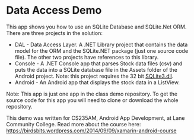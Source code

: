 # Data Access Demo

This app shows you how to use an SQLite Database and SQLite.Net ORM. There are three projects in the solution:

* DAL - Data Access Layer. A .NET Library project that contains the data model for the ORM and the SQLite.NET package (just one source code file). The other two projects have references to this library.
* Console - A .NET Console app that parses Stock data files (csv) and puts the data into a SQLite database file in the Assets folder of the Android project. Note: this project requires the 32 bit [SQLite3.dll](http://sqlite.org).
* Android - An Android app that displays the stock data in a ListView.

Note: This app is just one app in the class demo repository.
To get the source code for this app you will need to
clone or download the whole repository.

This demo was written for CS235AM, Android App Development, at Lane Community College.
Read more about the course here: https://birdsbits.wordpress.com/2014/09/09/xamarin-android-course
